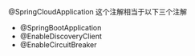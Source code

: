 @SpringCloudApplication  这个注解相当于以下三个注解
* @SpringBootApplication 
* @EnableDiscoveryClient
* @EnableCircuitBreaker